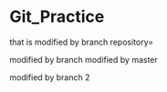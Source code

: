# Git_Practice
that is modified by branch  repository=

modified by branch  modified by master

modified by branch 2
